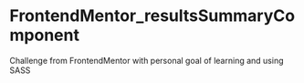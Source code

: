 # FrontendMentor_resultsSummaryComponent
Challenge from FrontendMentor with personal goal of learning and using SASS
